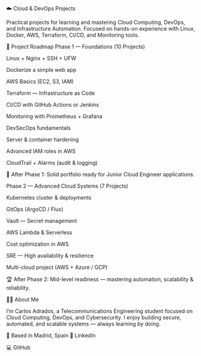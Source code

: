 ☁️ Cloud & DevOps Projects

Practical projects for learning and mastering Cloud Computing, DevOps, and Infrastructure Automation.
Focused on hands-on experience with Linux, Docker, AWS, Terraform, CI/CD, and Monitoring tools.

🚀 Project Roadmap
Phase 1 — Foundations (10 Projects)

Linux + Nginx + SSH + UFW

Dockerize a simple web app

AWS Basics (EC2, S3, IAM)

Terraform — Infrastructure as Code

CI/CD with GitHub Actions or Jenkins

Monitoring with Prometheus + Grafana

DevSecOps fundamentals

Server & container hardening

Advanced IAM roles in AWS

CloudTrail + Alarms (audit & logging)

🎯 After Phase 1: Solid portfolio ready for Junior Cloud Engineer applications.

Phase 2 — Advanced Cloud Systems (7 Projects)

Kubernetes cluster & deployments

GitOps (ArgoCD / Flux)

Vault — Secret management

AWS Lambda & Serverless

Cost optimization in AWS

SRE — High availability & resilience

Multi-cloud project (AWS + Azure / GCP)

🏆 After Phase 2: Mid-level readiness — mastering automation, scalability & reliability.

👨‍💻 About Me

I’m Carlos Adrados, a Telecommunications Engineering student focused on Cloud Computing, DevOps, and Cybersecurity.
I enjoy building secure, automated, and scalable systems — always learning by doing.

📍 Based in Madrid, Spain
🔗 LinkedIn 

💻 GitHub
